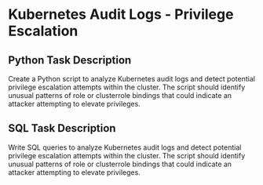 # Kubernetes Audit Logs - Privilege Escalation

## Python Task Description

Create a Python script to analyze Kubernetes audit logs and detect potential privilege escalation attempts within the cluster.
The script should identify unusual patterns of role or clusterrole bindings that could indicate an attacker attempting to elevate privileges.

## SQL Task Description

Write SQL queries to analyze Kubernetes audit logs and detect potential privilege escalation attempts within the cluster.
The script should identify unusual patterns of role or clusterrole bindings that could indicate an attacker attempting to elevate privileges.
